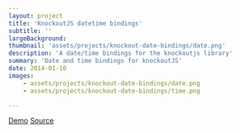 ```yaml
---
layout: project
title: 'KnockoutJS datetime bindings'
subtitle: ''
largeBackground:
thumbnail: 'assets/projects/knockout-date-bindings/date.png'
description: 'A date/time bindings for the knockoutjs library'
summary: 'Date and time bindings for knockoutJS'
date: 2014-01-10
images: 
    - assets/projects/knockout-date-bindings/date.png
    - assets/projects/knockout-date-bindings/time.png

---
```



[Demo](http://hugozap.com/demos/knockoutDateBinding/index.html)
[Source](https://github.com/hugozap/knockoutjs-date-bindings)




